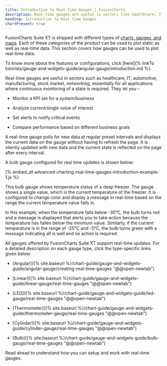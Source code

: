 ```yaml
---
title: Introduction to Real-time Gauges | FusionCharts
description: Real-time gauges are useful in sectors like healthcare, IT, automotive, networking, for applications where continuous monitoring of a state is required.
heading: Introduction to Real-time Gauges
chartPresent: true
---
```


FusionCharts Suite XT is shipped with different types of [charts, gauges, and maps](http://www.fusioncharts.com/charts/). Each of these categories of the product can be used to plot static as well as real-time data. This section covers how gauges can be used to plot real-time data.

<p class='text-info'>
To know more about the features or configurations, click [here]{% linkTo tutorials/gauge-and-widgets-guide/angular-gauge/introduction.md %}.
</p>

Real-time gauges are useful in sectors such as healthcare, IT, automotive, manufacturing, stock market, networking, essentially for all applications where continuous monitoring of a state is required. They let you -

* Monitor a KPI set for a system/business

* Analyze current/single value of interest

* Set alerts to notify critical events

* Compare performance based on different business goals

A real-time gauge polls for new data at regular preset intervals and displays the current data on the gauge without having to refresh the page. It is silently updated with new data and the current state is reflected on the page after every interval.

A bulb gauge configured for real time updates is shown below:

{% embed_all advanced-charting-real-time-gauges-introduction-example-1.js %}

This bulb gauge shows temperature status of a deep freezer. The gauge shows a single value, which is the current temperature of the freezer. It is configured to change color and display a message in real-time based on the range the current temperature value falls in.

In this example, when the temperature falls below -35°C, the bulb turns red and a message is displayed that alerts you to take action because the temperature has fallen below the minimum value. Similarly, if the current temperature is in the range of -25°C and -5°C, the bulb turns green with a message indicating all is well and no action is required.

All gauges offered by FusionCharts Suite XT support real-time updates. For a detailed description on each gauge type, click the type-specific links given below:

* [Angular]({% site.baseurl %}/chart-guide/gauge-and-widgets-guide/angular-gauge/creating-real-time-gauges "@@open-newtab")

* [Linear]({% site.baseurl %}/chart-guide/gauge-and-widgets-guide/linear-gauge/real-time-gauges "@@open-newtab")

* [LED]({% site.baseurl %}/chart-guide/gauge-and-widgets-guide/led-gauge/real-time-gauges "@@open-newtab")

* [Thermometer]({% site.baseurl %}/chart-guide/gauge-and-widgets-guide/thermometer-gauge/real-time-gauges "@@open-newtab")

* [Cylinder]({% site.baseurl %}/chart-guide/gauge-and-widgets-guide/cylinder-gauge/real-time-gauges "@@open-newtab")

* [Bulb]({% site.baseurl %}/chart-guide/gauge-and-widgets-guide/bulb-gauge/real-time-gauges "@@open-newtab")

Read ahead to understand how you can setup and work with real-time gauges.
